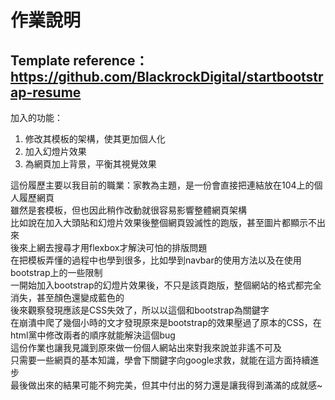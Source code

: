 # 作業說明

## Template reference：https://github.com/BlackrockDigital/startbootstrap-resume

加入的功能：
1. 修改其模板的架構，使其更加個人化
2. 加入幻燈片效果
3. 為網頁加上背景，平衡其視覺效果

<div>這份履歷主要以我目前的職業：家教為主題，是一份會直接把連結放在104上的個人履歷網頁</div>
<div>雖然是套模板，但也因此稍作改動就很容易影響整體網頁架構</div>
<div>比如說在加入大頭貼和幻燈片效果後整個網頁毀滅性的跑版，甚至圖片都顯示不出來</div>
<div>後來上網去搜尋才用flexbox才解決可怕的排版問題</div>
<div>在把模板弄懂的過程中也學到很多，比如學到navbar的使用方法以及在使用bootstrap上的一些限制</div>
<div>一開始加入bootstrap的幻燈片效果後，不只是該頁跑版，整個網站的格式都完全消失，甚至顏色還變成藍色的</div>
<div>後來觀察發現應該是CSS失效了，所以以這個和bootstrap為關鍵字</div>
<div>在崩潰中爬了幾個小時的文才發現原來是bootstrap的效果壓過了原本的CSS，在html黨中修改兩者的順序就能解決這個bug</div>
<div>這份作業也讓我見識到原來做一份個人網站出來對我來說並非遙不可及</div>
<div>只需要一些網頁的基本知識，學會下關鍵字向google求救，就能在這方面持續進步</div>
<div>最後做出來的結果可能不夠完美，但其中付出的努力還是讓我得到滿滿的成就感~</div>
